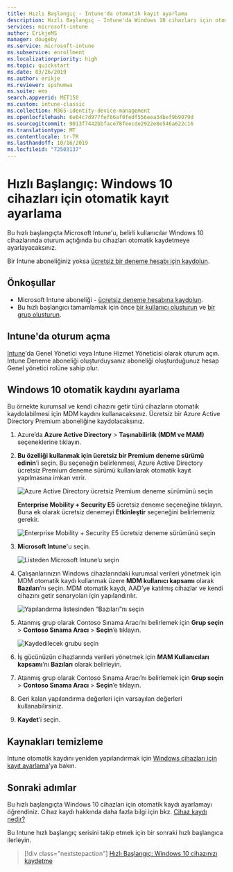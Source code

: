 ```yaml
---
title: Hızlı Başlangıç - Intune'da otomatik kayıt ayarlama
description: Hızlı Başlangıç - Intune'da Windows 10 cihazları için otomatik kayıt ayarlayın.
services: microsoft-intune
author: ErikjeMS
manager: dougeby
ms.service: microsoft-intune
ms.subservice: enrollment
ms.localizationpriority: high
ms.topic: quickstart
ms.date: 03/26/2019
ms.author: erikje
ms.reviewer: spshumwa
ms.suite: ems
search.appverid: MET150
ms.custom: intune-classic
ms.collection: M365-identity-device-management
ms.openlocfilehash: 6e64c7d977fef66af0fedf556eea34bef9b9079d
ms.sourcegitcommit: 9013f7442bbface78feecde2922e8e546a622c16
ms.translationtype: MT
ms.contentlocale: tr-TR
ms.lasthandoff: 10/16/2019
ms.locfileid: "72503137"
---
```

# <a name="quickstart-set-up-automatic-enrollment-for-windows-10-devices"></a>Hızlı Başlangıç: Windows 10 cihazları için otomatik kayıt ayarlama

Bu hızlı başlangıçta Microsoft Intune'u, belirli kullanıcılar Windows 10 cihazlarında oturum açtığında bu cihazları otomatik kaydetmeye ayarlayacaksınız.

Bir Intune aboneliğiniz yoksa [ücretsiz bir deneme hesabı için kaydolun](../fundamentals/free-trial-sign-up.md).

## <a name="prerequisites"></a>Önkoşullar

- Microsoft Intune aboneliği - [ücretsiz deneme hesabına kaydolun](../fundamentals/free-trial-sign-up.md).
- Bu hızlı başlangıcı tamamlamak için önce [bir kullanıcı oluşturun](../fundamentals/quickstart-create-user.md) ve [bir grup oluşturun](../fundamentals/quickstart-create-group.md).

## <a name="sign-in-to-intune"></a>Intune'da oturum açma

[Intune](https://aka.ms/intuneportal)'da Genel Yönetici veya Intune Hizmet Yöneticisi olarak oturum açın. Intune Deneme aboneliği oluşturduysanız aboneliği oluşturduğunuz hesap Genel yönetici rolüne sahip olur.

## <a name="set-up-windows-10-automatic-enrollment"></a>Windows 10 otomatik kaydını ayarlama

Bu örnekte kurumsal ve kendi cihazını getir türü cihazların otomatik kaydolabilmesi için MDM kaydını kullanacaksınız. Ücretsiz bir Azure Active Directory Premium aboneliğine kaydolacaksınız.

1. Azure’da **Azure Active Directory** > **Taşınabilirlik (MDM ve MAM)** seçeneklerine tıklayın.
2. **Bu özelliği kullanmak için ücretsiz bir Premium deneme sürümü edinin**’i seçin. Bu seçeneğin belirlenmesi, Azure Active Directory ücretsiz Premium deneme sürümü kullanılarak otomatik kayıt yapılmasına imkan verir. 

    ![Azure Active Directory ücretsiz Premium deneme sürümünü seçin](./media/quickstart-setup-auto-enrollment/quickstart-setup-auto-enrollment-01.png)

    **Enterprise Mobility + Security E5** ücretsiz deneme seçeneğine tıklayın. Buna ek olarak ücretsiz denemeyi **Etkinleştir** seçeneğini belirlemeniz gerekir.

    ![Enterprise Mobility + Security E5 ücretsiz deneme sürümünü seçin](./media/quickstart-setup-auto-enrollment/quickstart-setup-auto-enrollment-02.png)

3. **Microsoft Intune**'u seçin. 

    ![Listeden Microsoft Intune’u seçin](./media/quickstart-setup-auto-enrollment/quickstart-setup-auto-enrollment-03.png)

4. Çalışanlarınızın Windows cihazlarındaki kurumsal verileri yönetmek için MDM otomatik kaydı kullanmak üzere **MDM kullanıcı kapsamı** olarak **Bazıları**’nı seçin. MDM otomatik kaydı, AAD’ye katılmış cihazlar ve kendi cihazını getir senaryoları için yapılandırılır.

    ![Yapılandırma listesinden “Bazıları”nı seçin](./media/quickstart-setup-auto-enrollment/quickstart-setup-auto-enrollment-04.png)

5. Atanmış grup olarak Contoso Sınama Aracı’nı belirlemek için **Grup seçin** > **Contoso Sınama Aracı** > **Seçin**’e tıklayın.

    ![Kaydedilecek grubu seçin](./media/quickstart-setup-auto-enrollment/quickstart-setup-auto-enrollment-05.png)

6. İş gücünüzün cihazlarında verileri yönetmek için **MAM Kullanıcıları kapsamı**’nı **Bazıları** olarak belirleyin.
7. Atanmış grup olarak Contoso Sınama Aracı’nı belirlemek için **Grup seçin** > **Contoso Sınama Aracı** > **Seçin**’e tıklayın. 
8. Geri kalan yapılandırma değerleri için varsayılan değerleri kullanabilirsiniz.
9. **Kaydet**’i seçin.

## <a name="clean-up-resources"></a>Kaynakları temizleme

Intune otomatik kaydını yeniden yapılandırmak için [Windows cihazları için kayıt ayarlama](windows-enroll.md)'ya bakın.

## <a name="next-steps"></a>Sonraki adımlar

Bu hızlı başlangıçta Windows 10 cihazları için otomatik kaydı ayarlamayı öğrendiniz. Cihaz kaydı hakkında daha fazla bilgi için bkz. [Cihaz kaydı nedir?](device-enrollment.md)

Bu Intune hızlı başlangıç serisini takip etmek için bir sonraki hızlı başlangıca ilerleyin.

> [!div class="nextstepaction"]
> [Hızlı Başlangıç: Windows 10 cihazınızı kaydetme](../quickstart-enroll-windows-device.md)
